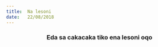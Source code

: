 ```yaml
---
title:  Na lesoni
date:   22/08/2018
---
```


### <center>Eda sa cakacaka tiko ena lesoni oqo</center>
